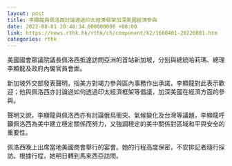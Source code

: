 ```yaml
---
layout: post
title: 李顯龍與佩洛西討論透過印太經濟框架加深美國經濟參與
date: 2022-08-01 20:48:34.000000000 +08:00
link: https://news.rthk.hk/rthk/ch/component/k2/1660401-20220801.htm
categories: rthk
---
```


美國國會眾議院議長佩洛西抵達訪問亞洲的首站新加坡，分別與總統哈莉瑪、總理李顯龍及政府內閣官員會面。

新加坡外交部發表聲明，指美方對竭力參與區內事務作出承諾，李顯龍對此表示歡迎；他與佩洛西亦討論過如何透過印太經濟框架等倡議，加深美國在經濟方面的參與。

聲明又說，李顯龍與佩洛西亦有討論俄烏衝突、氣候變化及台灣等議題，李顯龍呼籲佩洛西為美中建立穩定關係而努力，又強調穩定的美中關係對區域和平與安全的重要性。

佩洛西晚上出席當地美國商會舉行的宴會。她的行程高度保密，不安排記者隨行採訪。根據行程，她明日轉到馬來西亞訪問。
